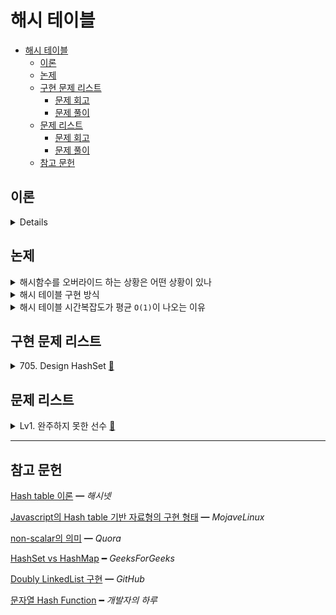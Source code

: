 # 해시 테이블

- [해시 테이블](#해시-테이블)
  - [이론](#이론)
  - [논제](#논제)
  - [구현 문제 리스트](#구현-문제-리스트)
    - [문제 회고](#문제-회고)
    - [문제 풀이](#문제-풀이)
  - [문제 리스트](#문제-리스트)
    - [문제 회고](#문제-회고-1)
    - [문제 풀이](#문제-풀이-1)
  - [참고 문헌](#참고-문헌)

## 이론

<details>
<br/>

해시(`=해시 값(hash code)`) 란

    임의 크기 원소를 고정 크기 값(hash)으로 매핑한 것이다.
        
    해시 함수는 이를 수행하는 역할이다.

해싱은

    해시 테이블에 인덱싱하기 위해 해시 함수를 사용하는 것을 말한다.

여기서 인덱싱은,

    해시 테이블의 키(값 기반 or 메모리 기반)에 해시 값을 사용한여 원소를 저장하는 행위라 해석하였다.    

해시의 특징은

    1. 해시 함수 값 충돌의 최소화
    2. 쉽고 빠른 연산
    3. 해시 테이블에 해시 값이 균일하게 분포

Javascript의 해시 테이블 기반 자료형(모든 Javascript native 객체)은 다음과 같다고 한다.

<dl><dt>
In JavaScript, all non-scalar objects behave as associative arrays, a mapping from property keys to values.
</dt><dl>

여기서 associative arrays는 index-based arrays와 다르다.

associativie arrays는

    key-value 쌍으로 저장하는 자료형을 말한다.

    이들은 추적되지 않는다고 하는데, 길이 속성이 없다는 뜻이다.

    단, Object 객체를 제외한 Set, Map 등의 몇몇 객체는 길이 속성이 있는데, 
    통념보다는 편의상 넣게 된 건지 이유는 확실하게 알지 못한다.

Javascript의 해시 테이블 기반 자료형 중 Set 객체를 헤시셋, Map 객체를 해시맵이라고 생각한다.

해시셋과 해시맵의 차이는

|                                          | HashSet                  | HashMap                                                           |
| ---------------------------------------- | ------------------------ | ----------------------------------------------------------------- |
| Duplicates                               | No                       | Yes duplicates values are allowed but no duplicate key is allowed |
| Objects required during an add operation | 1                        | 2                                                                 |
| Null                                     | Have a single null value | Single null key and any number of null values                     |

</details>

## 논제

<details>
<summary>해시함수를 오버라이드 하는 상황은 어떤 상황이 있나 </summary>

    - 메모리 기반 해시함수 / 값 기반 해시함수을 서술하라

    - 값 기반 해시함수의 필요성을 서술하라

    - 해시 테이블로 구현된 주언어의 자료형의 구현 방식을 탐색하라

</details>

<details>
<summary>해시 테이블 구현 방식</summary>
<br/>

해시 충돌을 최소화하는 일이 중요하다.

해시 충돌은 

    비둘기집 원리로 설명이 가능하다.
    
    n개 아이템을 m개 컨테이너에 넣는데, n > m이라면
    적어도 하나의 컨테이너에는 반드시 2개 이상의 아이템이 들어 있다는 원리이다.

    또한, 확률적으로 해시 충돌의 가능성은 매우 높다. 


대표적인 해시 충돌 해결 기법 2가지는

1. `Seperate Chaining`

        해시 값이 충돌 된 해시 테이블의 값에는 연결 리스트로 원소가 연결된다.

    장점은

        원소를 무한정 저장할 수 있고,

    단점은

        - Search 행위에 O(n)이 된다.
        - 추가 메모리 할당의 비용이 따른다.


2. `Open Addressing`

        해시 값이 충돌 됬다면, 충돌 되지 않은 해시 테이블의 키를 탐사한다.

    장점은

        해시 테이블의 고정된 사이즈를 보장한다.
        
        즉, 메모리 할당을 조절할 수 있다.

    단점은

        - 원소의 해시 값이 해시 테이블의 키와 다를 수 있다.
        - 고정된 사이즈 또는 로드 팩터(자료형의 임계점)를 넘어서는 경우 리해싱의 비용이 따른다.

</details>

<details>
<summary>해시 테이블 시간복잡도가 평균 <code>O(1)</code>이 나오는 이유</summary>

    분할상환분석 기법을 통해 서술하시오.

</details>

## 구현 문제 리스트

<details>
<summary>
  705. Design HashSet
  <a href="https://leetcode.com/problems/design-hashset/">👊</a>  
</summary>

### 문제 회고

빌트인 자료형을 쓰면 금방 해결되는 문제다.

때문에 
   1. 해시 함수를 간단히 구현해보고
   2. 충돌 시, 충돌 해결 기법 또한 구현해보기로 하였다.

해시 테이블을 교재에는 배열 자료구조를 사용했지만, 객체를 써보기로 판단했다.

해시 함수는 교재에도 나온 `나눗셈 방식`을 이용했고, 

원소를 처음에 한 두개를 넣고 제거할 시, size에 따라 해시 값이 동일히 나오기 때문에 

해시 충돌을 일으켜 이에 대한 대응도 테스트 해보기 좋았다.

### 문제 풀이

해시 충돌 해결 기법으로 `Seperate Chaining`를 사용해서 

해시 테이블 최악의 시간복잡도가 나왔다.

|       | `add`  | `remove` | `contains` | `_getHashCode` |
| :---: | :----: | :------: | :--------: | :------------: |
| time  | `O(n)` |  `O(n)`  |   `O(n)`   |     `O(1)`     |
| space | `O(1)` |  `O(1)`  |   `O(1)`   |     `O(1)`     |

체이닝의 연결리스트를 이중 연결리스트로 한 이유는

    스터디를 진행하면서 구현해본 적이 없었기 때문이다.
    
    때문에, 단일 연결리스트로 구현해도 충분하다.

> `src\705.js`에서 확인해볼 수 있다.

<dl><dt>
테스트 케이스 해결중이다.
</dt><dl>

</details>

## 문제 리스트

<details>
<summary>
  Lv1. 완주하지 못한 선수
  <a href="https://programmers.co.kr/learn/courses/30/lessons/42576">👊</a>  
</summary>

### 문제 회고

`705번`과 계기는 동일하다.

### 문제 풀이

문제 풀이의 핵심은 

- 배열 자료형의 `Search`행위의 메소드를 사용하지 않는 것이라 생각한다.

> `src\Lv1.js`에서 확인해볼 수 있다.

<dl><dt>
테스트 케이스 해결중이다.
</dt><dl>

</details>

<hr/>

## 참고 문헌

[Hash table 이론](http://wiki.hash.kr/index.php/해시테이블) ━ *해시넷*

[Javascript의 Hash table 기반 자료형의 구현 형태](https://www.mojavelinux.com/articles/javascript_hashes.html) ━ *MojaveLinux*

[non-scalar의 의미](https://www.quora.com/What-does-it-mean-with-data-is-non-scalar) ━ *Quora*

[HashSet vs HashMap](https://www.geeksforgeeks.org/difference-between-hashmap-and-hashset/) ━ *GeeksForGeeks*

[Doubly LinkedList 구현](https://github.com/cs-study-org/algorithm-study/blob/master/03/km/707-design-linked-list.py) ━ *GitHub*

[문자열 Hash Function](https://devday.tistory.com/entry/자바스크립트-JavaScript에서-자바-Java-문자열-String-hashCode-구현하기) ━ *개발자의 하루*